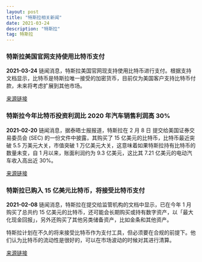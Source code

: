 ```yaml
---
layout: post
title: "特斯拉相关新闻"
date: 2021-03-24 
description: "特斯拉"
tag: 特斯拉
---
```


### 特斯拉美国官网支持使用比特币支付
**2021-03-24**
链闻消息，特斯拉美国官网现支持使用比特币进行支付。根据支持文档显示，比特币是特斯拉唯一接受的加密货币，目前仅为美国客户支持比特币付款，未来将考虑扩展到其他市场。

[来源链接](https://www.tesla.com/support/bitcoin)

### 特斯拉今年比特币投资利润比 2020 年汽车销售利润高 30%
**2021-02-20**
链闻消息，据泰晤士报报道，特斯拉在 2 月 8 日 提交给美国证券交易委员会 (SEC) 的一份文件中披露，其购买了 15 亿美元的比特币，比特币最近突破 5.5 万美元大关，市值突破 1 万亿美元大关，这意味着如果特斯拉持有比特币的数量未变，自 1 月以来，账面利润约为 9.3 亿美元，这比其 7.21 亿美元的电动汽车收入高出近 30%。

[来源链接](https://www.thetimes.co.uk/article/tesla-makes-more-money-on-bitcoin-than-on-cars-5sfl6qd0h)

### 特斯拉已购入 15 亿美元比特币，将接受比特币支付
**2021-02-08**
链闻消息，特斯拉在提交给监管机构的文档中显示，已在今年 1 月购买了总共约 15 亿美元的比特币，还可能会长期购买或持有数字资产，以「最大化现金回报」，另外还购买了其他另类储备资产，比如金条和其他资产。

特斯拉计划在不久的将来接受比特币作为支付工具，但必须要在合规的前提下。他们认为比特币的流动性是很好的，可以在市场波动的时候对其进行清算。

[来源链接](https://www.sec.gov/Archives/edgar/data/1318605/000156459021004599/tsla-10k_20201231.htm)

